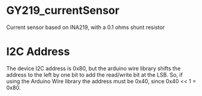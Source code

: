 # GY219_currentSensor
Current sensor based on INA219, with a 0.1 ohms shunt resistor

# I2C Address
The device I2C address is 0x80, but the arduino wire library shifts the address to the left by one bit to add the read/write bit at the LSB.
So, if using the Arduino Wire library the address must be 0x40, since 0x40 << 1 = 0x80.
